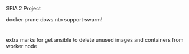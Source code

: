 SFIA 2 Project

docker prune dows nto support swarm!
#
extra marks for get ansible to delete unused images and containers from worker node